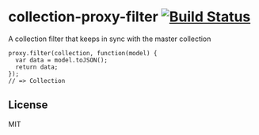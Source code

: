 # collection-proxy-filter [![Build Status](https://travis-ci.org/orangemug/collection-proxy-filter.svg?branch=master)](https://travis-ci.org/orangemug/collection-proxy-filter)
A collection filter that keeps in sync with the master collection

    proxy.filter(collection, function(model) {
      var data = model.toJSON();
      return data;
    });
    // => Collection


## License
MIT
